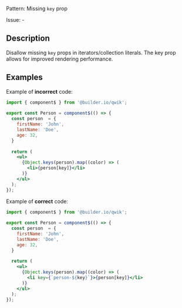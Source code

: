 Pattern: Missing `key` prop

Issue: -

## Description

Disallow missing `key` props in iterators/collection literals. The key prop allows for improved rendering performance.

## Examples

Example of **incorrect** code:

```jsx
import { component$ } from '@builder.io/qwik';
 
export const Person = component$(() => {
  const person  = {
    firstName: 'John',
    lastName: 'Doe',
    age: 32,
  }
 
  return (
    <ul>
      {Object.keys(person).map((color) => (
        <li>{person[key]}</li>
      )}
    </ul>
  );
});
```

Example of **correct** code:

```jsx
import { component$ } from '@builder.io/qwik';
 
export const Person = component$(() => {
  const person  = {
    firstName: 'John',
    lastName: 'Doe',
    age: 32,
  }
 
  return (
    <ul>
      {Object.keys(person).map((color) => (
        <li key={`person-${key}`}>{person[key]}</li>
      )}
    </ul>
  );
});
```
